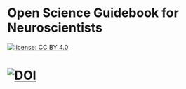 # Open Science Guidebook for Neuroscientists 

[![license: CC BY 4.0](https://img.shields.io/badge/license-CC_BY_4.0-lightgrey.svg)](https://creativecommons.org/licenses/by/4.0/)
# [![DOI](https://zenodo.org/badge/DOI/10.5281/zenodo.7662732.svg)](https://doi.org/10.5281/zenodo.7662732)
